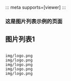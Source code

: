 ::: meta
supports=[viewer]
:::

### 这是图片列表示例的页面

## 图片列表1

``` images width=400 col=3

img/logo.png
img/logo.png
img/logo.png
img/logo.png
img/logo.png

```

